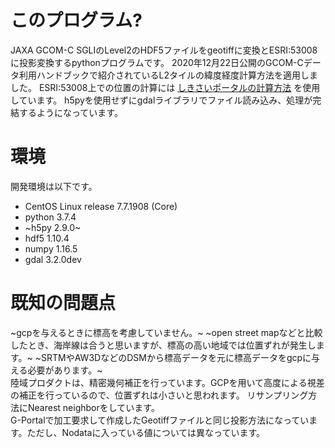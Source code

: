 # このプログラム?  
JAXA GCOM-C SGLIのLevel2のHDF5ファイルをgeotiffに変換とESRI:53008に投影変換するpythonプログラムです。
2020年12月22日公開のGCOM-Cデータ利用ハンドブックで紹介されているL2タイルの緯度経度計算方法を適用しました。
ESRI:53008上での位置の計算には [しきさいポータルの計算方法](https://shikisai.jaxa.jp/faq/faq0062_j.html) を使用しています。
h5pyを使用せずにgdalライブラリでファイル読み込み、処理が完結するようになっています。  

# 環境  
 開発環境は以下です。
* CentOS Linux release 7.7.1908 (Core)
* python 3.7.4
* ~h5py 2.9.0~
* hdf5 1.10.4
* numpy 1.16.5
* gdal 3.2.0dev

# 既知の問題点
~gcpを与えるときに標高を考慮していません。~
~open street mapなどと比較したとき、海岸線は合うと思いますが、標高の高い地域では位置ずれが発生します。~
~SRTMやAW3DなどのDSMから標高データを元に標高データをgcpに与える必要があります。~  
陸域プロダクトは、精密幾何補正を行っています。GCPを用いて高度による視差の補正を行っているので、位置ずれは小さいと思われます。
リサンプリング方法にNearest neighborをしています。  
G-Portalで加工要求して作成したGeotiffファイルと同じ投影方法になっています。ただし、Nodataに入っている値については異なっています。
